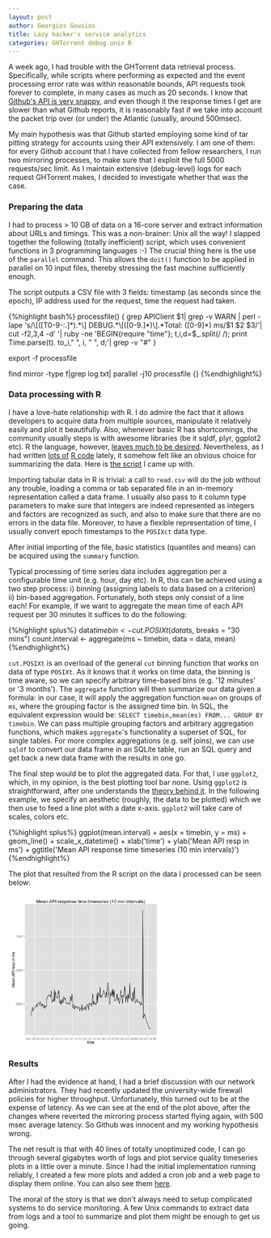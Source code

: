 ```yaml
---
layout: post
author: Georgios Gousios
title: Lazy hacker's service analytics 
categories: GHTorrent debug unix R 
---
```


A week ago, I had trouble with the GHTorrent data retrieval process.
Specifically, while scripts where performing as expected and the event
processing error rate was within reasonable bounds, API requests took forever to
complete, in many cases as much as 20 seconds. I know that [Github's API is very
snappy](https://status.github.com/), and even though it the response times I get
are slower than what Github reports, it is reasonably fast if we take into
account the packet trip over (or under) the Atlantic (usually, around 500msec). 

My main hypothesis was that Github started employing some kind of tar pitting
strategy for accounts using their API extensively. I am one of them: for every
Github account that I have collected from fellow researchers, I run two
mirroring processes, to make sure that I exploit the full 5000 requests/sec
limit. As I maintain extensive (debug-level) logs for each request GHTorrent
makes, I decided to investigate whether that was the case.

### Preparing the data

I had to process > 10 GB of data on a 16-core server and extract information
about URLs and timings. This was a non-brainer: Unix all the way! I slapped
together the following (totally inefficient) script, which uses convenient
functions in 3 programming languages :-)  The crucial thing here is the use of
the `parallel` command. This allows the `doit()` function to be applied in
parallel on 10 input files, thereby stressing the fast machine sufficiently
enough.

The script outputs a CSV file with 3 fields: timestamp (as seconds since the epoch), IP address used for the request, time the request had taken.

{%highlight bash%}
processfile() {
  grep APIClient $1|
  grep -v WARN  |
  perl -lape 's/\[([T0-9-:.]*).*\] DEBUG.*\[([0-9.]*)\].*Total: ([0-9]*) ms/$1 $2 $3/'|
  cut -f2,3,4 -d' '|
  ruby -ne 'BEGIN{require "time"}; t,i,d=$_.split(/ /); print Time.parse(t).    to_i," ", i, " ", d;'|
  grep -v "#"
}

export -f processfile

find mirror -type f|grep log.txt| parallel -j10 processfile {}
{%endhighlight%}

### Data processing with R

I have a love-hate relationship with R. I do admire the fact that it allows
developers to acquire data from multiple sources, manipulate it relatively
easily and plot it beautifully. Also, whenever basic R has shortcomings, the
community usually steps is with awesome libraries (be it sqldf, plyr, ggplot2
etc). R the language, however, [leaves much to be
desired](http://www.gousios.gr/blog/new-stats-language-required/). Nevertheless,
as I had written [lots of](https://github.com/gousiosg/pullreqs/tree/master/R)
[R code](https://github.com/gousiosg/cliffs.d) lately, it somehow felt like an
obvious choice for summarizing the data. Here is [the
script](https://github.com/gousiosg/ghtorrent.org/blob/master/stats/api-stats.R)
I came up with.

Importing tabular data in R is trivial: a call to `read.csv` will do the job
without any trouble, loading a comma or tab separated file in an in-memory
representation called a data frame. I usually also pass to it column type
parameters to make sure that integers are indeed represented as integers and
factors are recognized as such, and also to make sure that there are no errors
in the data file. Moreover, to have a flexible representation of time, I usually
convert epoch timestamps to the `POSIXct` data type.

After initial importing of the file, basic statistics (quantiles and means) can be acquired using the `summary` function.

Typical processing of time series data includes aggregation per a configurable
time unit (e.g. hour, day etc). In R, this can be achieved using a two step
process: i) binning (assigning labels to data based on a criterion) ii)
bin-based aggregation. Fortunately, both steps only consist of a line each!  For
example, if we want to aggregate the mean time of each API request per 30
minutes it suffices to do the following:

{%highlight splus%}
data$timebin <- cut.POSIXt(data$ts, breaks = "30 mins")
count.interval <- aggregate(ms ~ timebin, data = data, mean)
{%endhighlight%}

`cut.POSIXt` is an overload of the general `cut` binning function that works on
data of type `POSIXt`. As it knows that it works on time data, the binning is
time aware, so we can specify arbitrary time-based bins (e.g. '12 minutes' or '3
months'). The `aggregate` function will then summarize our data given a formula:
in our case, it will apply the aggregation function `mean` on groups of `ms`,
where the grouping factor is the assigned time bin. In SQL, the equivalent
expression would be: `SELECT timebin,mean(ms) FROM... GROUP BY timebin`. We can
pass multiple grouping factors and arbitrary aggregation functions, which makes
`aggregate`'s functionality a superset of SQL, for single tables. For more
complex aggregations (e.g. self joins), we can use `sqldf` to convert our data
frame in an SQLite table, run an SQL query and get back a new data frame with
the results in one go.

The final step would be to plot the aggregated data. For that, I use `ggplot2`,
which, in my opinion, is the best plotting tool bar none. Using `ggplot2` is
straightforward, after one understands the [theory behind
it](http://www.cs.uic.edu/~wilkinson/TheGrammarOfGraphics/GOG.html).  In the
following example, we specify an aesthetic (roughly, the data to be plotted)
which we then use to feed a line plot with a date x-axis. `ggplot2` will take
care of scales, colors etc.

{%highlight splus%}
ggplot(mean.interval) + 
  aes(x = timebin, y = ms) + 
  geom_line() + 
  scale_x_datetime() +
  xlab('time') + 
  ylab('Mean API resp in ms') + 
  ggtitle('Mean API response time timeseries (10 min intervals)')
{%endhighlight%}

The plot that resulted from the R script on the data I processed
can be seen below:

<p><a href="/files/api-resp.png" rel="lightbox">
<img src="/files/api-resp.png" class="img-polaroid" align="center" width="60%"/></a></p>

### Results

After I had the evidence at hand, I had a brief discussion with our network
administrators. They had recently updated the university-wide firewall policies
for higher throughput. Unfortunately, this turned out to be at the expense of
latency. As we can see at the end of the plot above, after the changes where
reverted the mirroring process started flying again, with 500 msec average
latency. So Github was innocent and my working hypothesis wrong.

The net result is that with 40 lines of totally unoptimized code, I can go
through several gigabytes worth of logs and plot service quality timeseries
plots in a little over a minute. Since I had the initial implementation running
reliably, I created a few more plots and added a cron job and a web page to
display them online. You can also see them [here](http://ghtorrent.org/stats/).

The moral of the story is that we don't always need to setup complicated systems
to do service monitoring. A few Unix commands to extract data from logs and a
tool to summarize and plot them might be enough to get us going.

